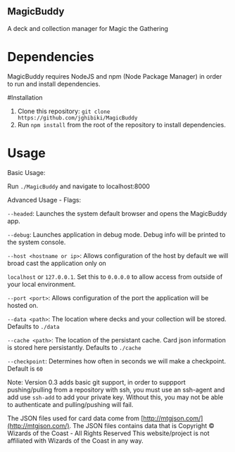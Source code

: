 ## MagicBuddy
A deck and collection manager for Magic the Gathering

# Dependencies

MagicBuddy requires NodeJS and npm (Node Package Manager) in order to run and install dependencies.

#Installation

1. Clone this repository: ```git clone https://github.com/jghibiki/MagicBuddy```
2. Run ```npm install``` from the root of the repository to install dependencies.

# Usage

Basic Usage:

Run ```./MagicBuddy``` and navigate to localhost:8000

Advanced Usage - Flags:

```--headed```: Launches the system default browser and opens the MagicBuddy app.

```--debug```: Launches application in debug mode. Debug info will be printed to the system console.

```--host <hostname or ip>```: Allows configuration of the host by default we will broad cast the application only on

```localhost``` or ```127.0.0.1```. Set this to ```0.0.0.0``` to allow access from outside of your local environment.

```--port <port>```: Allows configuration of the port the application will be hosted on.

```--data <path>```: The location where decks and your collection will be stored. Defaults to ```./data```

```--cache <path>```: The location of the persistant cache. Card json information is stored here persistantly. Defaults to ```./cache```

```--checkpoint```: Determines how often in seconds we will make a checkpoint. Default is ```60```

Note: Version 0.3 adds basic git support, in order to suppport pushing/pulling from a repository with ssh, you must use an ssh-agent and add use ```ssh-add``` to add your private key. Without this, you may not be able to authenticate and pulling/pushing will fail.


The JSON files used for card data come from [http://mtgjson.com/](http://mtgjson.com/).
The JSON files contains data that is Copyright © Wizards of the Coast - All Rights Reserved
This website/project is not affiliated with Wizards of the Coast in any way.

